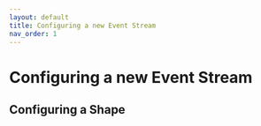 ```yaml
---
layout: default
title: Configuring a new Event Stream
nav_order: 1
---
```


# Configuring a new Event Stream

## Configuring a Shape